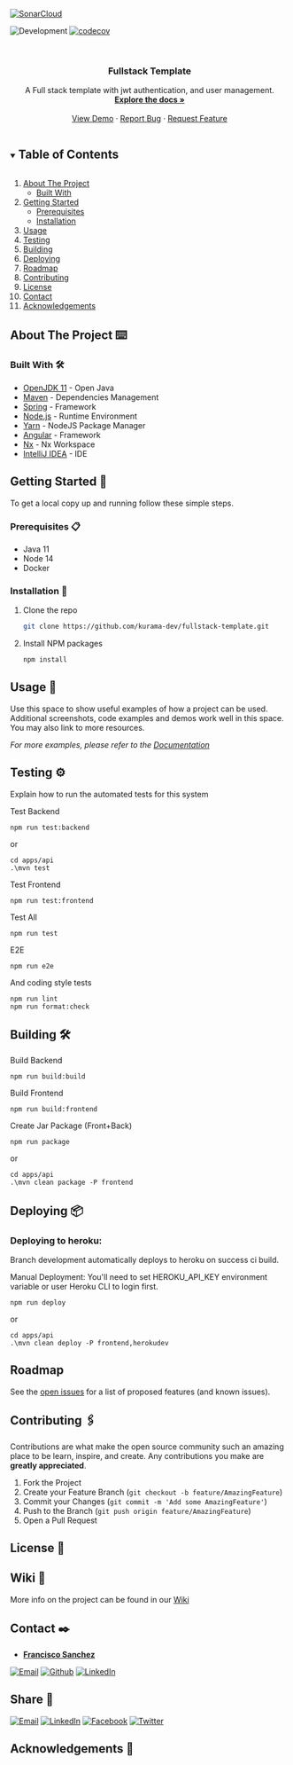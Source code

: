 <!-- PROJECT SHIELDS -->

[![SonarCloud](https://sonarcloud.io/images/project_badges/sonarcloud-white.svg)](https://sonarcloud.io/dashboard?id=frango9000_fullstack-template)

![Development](https://github.com/kurama-dev/fullstack-template/actions/workflows/verify.yml/badge.svg)
[![codecov](https://codecov.io/gh/frango9000/fullstack-template/branch/development/graph/badge.svg?token=5N7AH4BAHQ)](https://codecov.io/gh/frango9000/fullstack-template)

<!-- PROJECT LOGO -->
<br />
<p align="center">
  <a href="https://github.com/kurama-dev/fullstack-template">

[comment]: <> ( <img src="./images/logo.png" alt="Logo" width="80" height="80">)
</a>

</p>

<h3 align="center">Fullstack Template</h3>

<p align="center">
  A Full stack template with jwt authentication, and user management.
  <br />
  <a href="https://github.com/kurama-dev/fullstack-template"><strong>Explore the docs »</strong></a>
  <br />
  <br />
  <a href="https://boiling-shore-06894.herokuapp.com/app/home">View Demo</a>
  ·
  <a href="https://github.com/kurama-dev/fullstack-template/issues">Report Bug</a>
  ·
  <a href="https://github.com/kurama-dev/fullstack-template/issues">Request Feature</a>
</p>

<!-- TABLE OF CONTENTS -->
<details open="open">
  <summary><h2 style="display: inline-block">Table of Contents</h2></summary>
  <ol>
    <li>
      <a href="#about-the-project">About The Project</a>
      <ul>
        <li><a href="#built-with">Built With</a></li>
      </ul>
    </li>
    <li>
      <a href="#getting-started">Getting Started</a>
      <ul>
        <li><a href="#prerequisites">Prerequisites</a></li>
        <li><a href="#installation">Installation</a></li>
      </ul>
    </li>
    <li><a href="#usage">Usage</a></li>
    <li><a href="#testing">Testing</a></li>
    <li><a href="#building">Building</a></li>
    <li><a href="#Deploying">Deploying</a></li>
    <li><a href="#roadmap">Roadmap</a></li>
    <li><a href="#contributing">Contributing</a></li>
    <li><a href="#license">License</a></li>
    <li><a href="#contact">Contact</a></li>
    <li><a href="#acknowledgements">Acknowledgements</a></li>
  </ol>
</details>

<!-- ABOUT THE PROJECT -->

## About The Project ⌨️

### Built With 🛠️

- [OpenJDK 11](https://adoptopenjdk.net/) - Open Java
- [Maven](https://maven.apache.org/) - Dependencies Management
- [Spring](https://spring.io/) - Framework
- [Node.js](http://nodejs.org/) - Runtime Environment
- [Yarn](https://yarnpkg.com/) - NodeJS Package Manager
- [Angular](https://angular.io/) - Framework
- [Nx](https://nx.dev/angular) - Nx Workspace
- [IntelliJ IDEA](https://www.jetbrains.com/idea/) - IDE

<!-- GETTING STARTED -->

## Getting Started 🚀

To get a local copy up and running follow these simple steps.

### Prerequisites 📋

- Java 11
- Node 14
- Docker

### Installation 🔧

1. Clone the repo
   ```sh
   git clone https://github.com/kurama-dev/fullstack-template.git
   ```
2. Install NPM packages
   ```sh
   npm install
   ```

<!-- USAGE EXAMPLES -->

## Usage 🏹

Use this space to show useful examples of how a project can be used. Additional screenshots, code examples and demos
work well in this space. You may also link to more resources.

_For more examples, please refer to the [Documentation](https://example.com)_

<!-- TESTING -->

## Testing ⚙️

Explain how to run the automated tests for this system

Test Backend

```
npm run test:backend
```

or

```
cd apps/api
.\mvn test
```

Test Frontend

```
npm run test:frontend
```

Test All

```
npm run test
```

E2E

```
npm run e2e
```

And coding style tests

```
npm run lint
npm run format:check
```

<!-- BUILDING -->

## Building 🛠️

Build Backend

```
npm run build:build
```

Build Frontend

```
npm run build:frontend
```

Create Jar Package (Front+Back)

```
npm run package
```

or

```
cd apps/api
.\mvn clean package -P frontend
```

<!-- DEPLOYING -->

## Deploying 📦

### Deploying to heroku:

Branch development automatically deploys to heroku on success ci build.

Manual Deployment:
You'll need to set HEROKU_API_KEY environment variable or user Heroku CLI to login first.

```
npm run deploy
```

or

```
cd apps/api
.\mvn clean deploy -P frontend,herokudev
```

<!-- ROADMAP -->

## Roadmap

See the [open issues](https://github.com/kurama-dev/fullstack-template/issues) for a list of proposed features (and
known issues).

<!-- CONTRIBUTING -->

## Contributing 🖇️

Contributions are what make the open source community such an amazing place to be learn, inspire, and create. Any
contributions you make are **greatly appreciated**.

1. Fork the Project
2. Create your Feature Branch (`git checkout -b feature/AmazingFeature`)
3. Commit your Changes (`git commit -m 'Add some AmazingFeature'`)
4. Push to the Branch (`git push origin feature/AmazingFeature`)
5. Open a Pull Request

<!-- LICENSE -->

## License 📄

## Wiki 📖

More info on the project can be found in our [Wiki](https://github.com/kurama-dev/fullstack-template/wiki)

<!-- CONTACT -->

## Contact ✒️

- **[Francisco Sanchez](https://frango9000.github.io/)**

[![Email][email-contact-shield]][email-contact-url]
[![Github][github-contact-shield]][github-contact-url]
[![LinkedIn][linkedin-contact-shield]][linkedin-contact-url]

<!-- SHARE -->

## Share 🔗

[![Email][email-share-shield]][email-share-url]
[![LinkedIn][linkedin-share-shield]][linkedin-share-url]
[![Facebook][facebook-share-shield]][facebook-share-url]
[![Twitter][twitter-share-shield]][twitter-share-url]

<!-- ACKNOWLEDGEMENTS -->

## Acknowledgements 🎁

<!-- MARKDOWN LINKS & IMAGES -->
<!-- https://www.markdownguide.org/basic-syntax/#reference-style-links -->

[linkedin-contact-shield]: https://img.shields.io/badge/-LinkedIn-black?style=for-the-badge&logo=linkedin&colorB=555
[linkedin-contact-url]: https://www.linkedin.com/in/frango9000/
[github-contact-shield]: https://img.shields.io/badge/-Github-black?style=for-the-badge&logo=github&colorB=555
[github-contact-url]: https://github.com/frango9000
[email-contact-shield]: https://img.shields.io/badge/-email-black.svg?style=for-the-badge&colorB=555
[email-contact-url]: mailto:frango9000@gmail.com
[linkedin-share-shield]: https://img.shields.io/badge/Share-Linkedin?style=for-the-badge&logo=linkedin&colorB=555
[linkedin-share-url]: https://www.linkedin.com/shareArticle?mini=true&url=https://github.com/kurama-dev/fullstack-template
[facebook-share-shield]: https://img.shields.io/badge/Share-Facebook?style=for-the-badge&logo=facebook&colorB=555
[facebook-share-url]: https://www.facebook.com/sharer/sharer.php?u=https://github.com/kurama-dev/fullstack-template
[twitter-share-shield]: https://img.shields.io/badge/Share-Twitter?style=for-the-badge&logo=twitter&colorB=555
[twitter-share-url]: https://twitter.com/intent/tweet?url=https://github.com/kurama-dev/fullstack-template&text=Check%20this%20project%20out
[email-share-shield]: https://img.shields.io/badge/-email-black.svg?style=for-the-badge&colorB=555
[email-share-url]: mailto:info@example.com?&subject=&cc=&bcc=&body=Check%20this%20project%20out%20https://github.com/kurama-dev/fullstack-template
